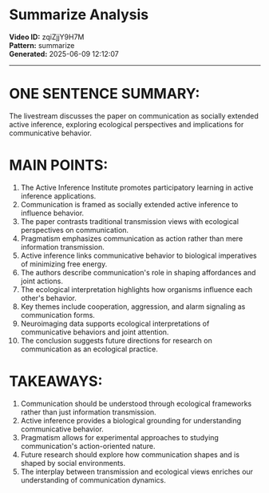 # Summarize Analysis

**Video ID:** zqiZjjY9H7M  
**Pattern:** summarize  
**Generated:** 2025-06-09 12:12:07  

---

# ONE SENTENCE SUMMARY:
The livestream discusses the paper on communication as socially extended active inference, exploring ecological perspectives and implications for communicative behavior.

# MAIN POINTS:
1. The Active Inference Institute promotes participatory learning in active inference applications.
2. Communication is framed as socially extended active inference to influence behavior.
3. The paper contrasts traditional transmission views with ecological perspectives on communication.
4. Pragmatism emphasizes communication as action rather than mere information transmission.
5. Active inference links communicative behavior to biological imperatives of minimizing free energy.
6. The authors describe communication's role in shaping affordances and joint actions.
7. The ecological interpretation highlights how organisms influence each other's behavior.
8. Key themes include cooperation, aggression, and alarm signaling as communication forms.
9. Neuroimaging data supports ecological interpretations of communicative behaviors and joint attention.
10. The conclusion suggests future directions for research on communication as an ecological practice.

# TAKEAWAYS:
1. Communication should be understood through ecological frameworks rather than just information transmission.
2. Active inference provides a biological grounding for understanding communicative behavior.
3. Pragmatism allows for experimental approaches to studying communication's action-oriented nature.
4. Future research should explore how communication shapes and is shaped by social environments.
5. The interplay between transmission and ecological views enriches our understanding of communication dynamics.